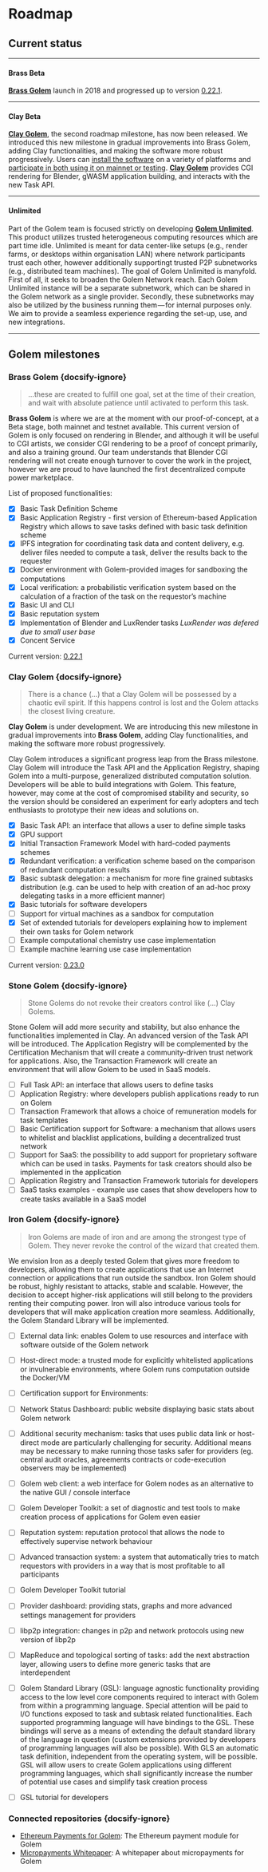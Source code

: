 # Roadmap

## Current status

---

#### Brass Beta
[**Brass Golem**](https://blog.golemproject.net/ready--set--launch-/) launch in 2018 and progressed up to version [0.22.1](https://github.com/golemfactory/golem/releases/tag/0.22.1).

---

#### Clay Beta
[**Clay Golem**](Products/Clay-Beta/), the second roadmap milestone, has now been released.  We introduced this new milestone in gradual improvements into Brass Golem, adding Clay functionalities, and making the software more robust progressively. Users can [install the software](Products/Clay-Beta/Installation) on a variety of platforms and [participate in both using it on mainnet or testing](/Products/Clay-Beta/Testing). [**Clay Golem**](/Products/Clay-Beta/Understanding-Beta) provides CGI rendering for Blender, gWASM application building, and interacts with the new Task API.

---

#### Unlimited
Part of the Golem team is focused strictly on developing [**Golem Unlimited**](Products/Unlimited/Basic-Usage). This product utilizes trusted heterogeneous computing resources which are part time idle. Unlimited is meant for data center-like setups (e.g., render farms, or desktops within organisation LAN) where network participants trust each other, however additionally supportingt trusted P2P subnetworks (e.g., distributed team machines). The goal of Golem Unlimited is manyfold. First of all, it seeks to broaden the Golem Network reach. Each Golem Unlimited instance will be a separate subnetwork, which can be shared in the Golem network as a single provider. Secondly, these subnetworks may also be utilized by the business running them — for internal purposes only. We aim to provide a seamless experience regarding the set-up, use, and new integrations.

---


## Golem milestones

### Brass Golem {docsify-ignore}
> ...these are created to fulfill one goal, set at the time of their creation, and wait with absolute patience until activated to perform this task.

**Brass Golem** is where we are at the moment with our proof-of-concept, at a Beta stage, both mainnet and testnet available. This current version of Golem is only focused on rendering in Blender, and although it will be useful to CGI artists, we consider CGI rendering to be a proof of concept primarily, and also a training ground. Our team understands that Blender CGI rendering will not create enough turnover to cover the work in the project, however we are proud to have launched the first decentralized compute power marketplace.

List of proposed  functionalities:
* [x] Basic Task Definition Scheme
* [x] Basic Application Registry - first version of Ethereum-based Application Registry which allows to save tasks defined with basic task definition scheme
* [x] IPFS integration for coordinating task data and content delivery, e.g. deliver files needed to compute a task, deliver the results back to the requester
* [x] Docker environment with Golem-provided images for sandboxing the computations
* [x] Local verification: a probabilistic verification system based on the calculation of a fraction of the task on the requestor’s machine
* [x] Basic UI and CLI
* [x] Basic reputation system
* [x] Implementation of Blender and LuxRender tasks *LuxRender was defered due to small user base*
* [x] Concent Service

Current version: [0.22.1](https://golem-releases.cdn.golem.network/)

### Clay Golem {docsify-ignore}
> There is a chance (...) that a Clay Golem will be possessed by a chaotic evil spirit. If this happens control is lost and the Golem attacks the closest living creature.

**Clay Golem** is under development. We are introducing this new milestone in gradual improvements into **Brass Golem**, adding Clay functionalities, and making the software more robust progressively.

Clay Golem introduces a significant progress leap from the Brass milestone. Clay Golem will introduce the Task API and the Application Registry, shaping Golem into a multi-purpose, generalized distributed computation solution. Developers will be able to build integrations with Golem. This feature, however, may come at the cost of compromised stability and security, so the version should be considered an experiment for early adopters and tech enthusiasts to prototype their new ideas and solutions on.

* [x] Basic Task API: an interface that allows a user to define simple tasks
* [x] GPU support
* [x] Initial Transaction Framework Model with hard-coded payments schemes
* [x] Redundant verification: a verification scheme based on the comparison of redundant computation results
* [x] Basic subtask delegation: a mechanism for more fine grained subtasks distribution (e.g. can be used to help with creation of an ad-hoc proxy delegating tasks in a more efficient manner)
* [x] Basic tutorials for software developers
* [ ]  Support for virtual machines as a sandbox for computation
* [x]  Set of extended tutorials for developers explaining how to implement their own tasks for Golem network
* [ ]  Example computational chemistry use case implementation
* [ ]  Example machine learning use case implementation

Current version: [0.23.0](https://golem-releases.cdn.golem.network/)

### Stone Golem {docsify-ignore}
> Stone Golems do not revoke their creators control like (...) Clay Golems.

Stone Golem will add more security and stability, but also enhance the functionalities implemented in Clay. An advanced version of the Task API will be introduced. The Application Registry will be complemented by the Certification Mechanism that will create a community-driven trust network for applications. Also, the Transaction Framework will create an environment that will allow Golem to be used in SaaS models.

* [ ] Full Task API: an interface that allows users to define tasks
* [ ] Application Registry: where developers publish applications ready to run on Golem
* [ ] Transaction Framework that allows a choice of remuneration models for task templates
* [ ] Basic Certification support for Software: a mechanism that allows users to whitelist and blacklist applications, building a decentralized trust network
* [ ] Support for SaaS: the possibility to add support for proprietary software which can be used in tasks. Payments for task creators should also be implemented in the application
* [ ] Application Registry and Transaction Framework tutorials for developers
* [ ]  SaaS tasks examples - example use cases that show developers how to create tasks available in a SaaS model

### Iron Golem {docsify-ignore}
> Iron Golems are made of iron and are among the strongest type of Golem. They never revoke the control of the wizard that created them.

We envision Iron as a deeply tested Golem that gives more freedom to developers, allowing them to create applications that use an Internet connection or applications that run outside the sandbox. Iron Golem should be robust, highly resistant to attacks, stable and scalable. However, the decision to accept higher-risk applications will still belong to the providers renting their computing power. Iron will also introduce various tools for developers that will make application creation more seamless. Additionally, the Golem Standard Library will be implemented.

* [ ] External data link: enables Golem to use resources and interface with software outside of the Golem network
* [ ] Host-direct mode: a trusted mode for explicitly whitelisted applications or invulnerable environments, where Golem runs computation outside the Docker/VM
* [ ] Certification support for Environments:
* [ ]  Network Status Dashboard: public website displaying basic stats about Golem network
* [ ] Additional security mechanism: tasks that uses public data link or host-direct mode are particularly challenging for security. Additional means may be necessary to make running those tasks safer for providers (eg. central audit oracles, agreements contracts or code-execution observers may be implemented)
* [ ] Golem web client: a web interface for Golem nodes as an alternative to the native GUI / console interface
* [ ] Golem Developer Toolkit: a set of diagnostic and test tools to make creation process of applications for Golem even easier
* [ ] Reputation system: reputation protocol that allows the node to effectively supervise network behaviour
* [ ] Advanced transaction system: a system that automatically tries to match requestors with providers in a way that is most profitable to all participants
* [ ] Golem Developer Toolkit tutorial
* [ ] Provider dashboard: providing stats, graphs and more advanced settings management for providers
* [ ] libp2p integration: changes in p2p and network protocols using new version of libp2p
* [ ] MapReduce and topological sorting of tasks: add the next abstraction layer, allowing users to define more generic tasks that are interdependent
* [ ] Golem Standard Library (GSL): language agnostic functionality providing access to the low level core components required to interact with Golem from within a programming language. Special attention will be paid to I/O functions exposed to task and subtask related functionalities. Each supported programming language will have bindings to the GSL. These bindings will serve as a means of extending the default standard library of the language in question (custom extensions provided by developers of programming languages will also be possible). With GLS an automatic task definition, independent from the operating system, will be possible. GSL will allow users to create Golem applications using different programming languages, which shall significantly increase the number of potential use cases and simplify task creation process
* [ ] GSL tutorial for developers


### Connected repositories {docsify-ignore}
* [Ethereum Payments for Golem](https://github.com/imapp-pl/ethereum-payments): The Ethereum payment module for Golem
* [Micropayments Whitepaper](https://github.com/golemfactory/golem-micropayments-whitepaper): A whitepaper about micropayments for Golem
